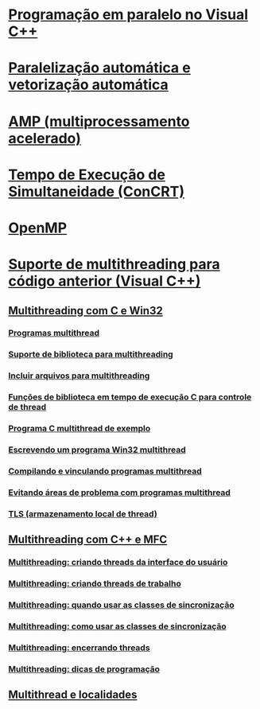 # [Programação em paralelo no Visual C++](parallel-programming-in-visual-cpp.md)
# [Paralelização automática e vetorização automática](auto-parallelization-and-auto-vectorization.md)
# [AMP (multiprocessamento acelerado)](amp/toc.md)
# [Tempo de Execução de Simultaneidade (ConCRT)](concrt/toc.md)
# [OpenMP](openmp/toc.md)
# [Suporte de multithreading para código anterior (Visual C++)](multithreading-support-for-older-code-visual-cpp.md)
## [Multithreading com C e Win32](multithreading-with-c-and-win32.md)
### [Programas multithread](multithread-programs.md)
### [Suporte de biblioteca para multithreading](library-support-for-multithreading.md)
### [Incluir arquivos para multithreading](include-files-for-multithreading.md)
### [Funções de biblioteca em tempo de execução C para controle de thread](c-run-time-library-functions-for-thread-control.md)
### [Programa C multithread de exemplo](sample-multithread-c-program.md)
### [Escrevendo um programa Win32 multithread](writing-a-multithreaded-win32-program.md)
### [Compilando e vinculando programas multithread](compiling-and-linking-multithread-programs.md)
### [Evitando áreas de problema com programas multithread](avoiding-problem-areas-with-multithread-programs.md)
### [TLS (armazenamento local de thread)](thread-local-storage-tls.md)
## [Multithreading com C++ e MFC](multithreading-with-cpp-and-mfc.md)
### [Multithreading: criando threads da interface do usuário](multithreading-creating-user-interface-threads.md)
### [Multithreading: criando threads de trabalho](multithreading-creating-worker-threads.md)
### [Multithreading: quando usar as classes de sincronização](multithreading-when-to-use-the-synchronization-classes.md)
### [Multithreading: como usar as classes de sincronização](multithreading-how-to-use-the-synchronization-classes.md)
### [Multithreading: encerrando threads](multithreading-terminating-threads.md)
### [Multithreading: dicas de programação](multithreading-programming-tips.md)
## [Multithread e localidades](multithreading-and-locales.md)
